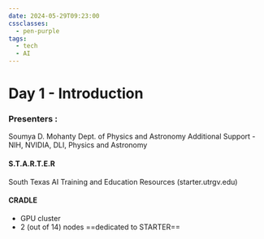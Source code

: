 ```yaml
---
date: 2024-05-29T09:23:00
cssclasses:
  - pen-purple
tags:
  - tech
  - AI
---
```

# Day 1 - Introduction
### Presenters : 
Soumya D. Mohanty
Dept. of Physics and Astronomy
Additional Support - NIH, NVIDIA, DLI, Physics and Astronomy

#### S.T.A.R.T.E.R
South Texas AI Training and Education Resources (starter.utrgv.edu)

#### CRADLE
- GPU cluster
- 2 (out of 14) nodes ==dedicated to STARTER==

